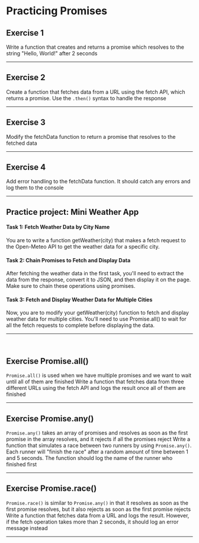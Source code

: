 # Practicing Promises

## Exercise 1

Write a function that creates and returns a promise which resolves to the string "Hello, World!" after 2 seconds

---

## Exercise 2

Create a function that fetches data from a URL using the fetch API, which returns a promise. Use the `.then()` syntax to handle the response

---

## Exercise 3

Modify the fetchData function to return a promise that resolves to the fetched data

---

## Exercise 4

Add error handling to the fetchData function. It should catch any errors and log them to the console

---

## Practice project: Mini Weather App

#### Task 1: Fetch Weather Data by City Name
You are to write a function getWeather(city) that makes a fetch request to the Open-Meteo API to get the weather data for a specific city.

#### Task 2: Chain Promises to Fetch and Display Data
After fetching the weather data in the first task, you'll need to extract the data from the response, convert it to JSON, and then display it on the page. Make sure to chain these operations using promises.

#### Task 3: Fetch and Display Weather Data for Multiple Cities
Now, you are to modify your getWeather(city) function to fetch and display weather data for multiple cities. You'll need to use Promise.all() to wait for all the fetch requests to complete before displaying the data.

------------

<br>

## Exercise Promise.all()

`Promise.all()` is used when we have multiple promises and we want to wait until all of them are finished
Write a function that fetches data from three different URLs using the fetch API and logs the result once all of them are finished

---

## Exercise Promise.any()

`Promise.any()` takes an array of promises and resolves as soon as the first promise in the array resolves, and it rejects if all the promises reject
Write a function that simulates a race between two runners by using `Promise.any()`. Each runner will "finish the race" after a random amount of time between 1 and 5 seconds. The function should log the name of the runner who finished first

---

## Exercise Promise.race()

`Promise.race()` is similar to `Promise.any()` in that it resolves as soon as the first promise resolves, but it also rejects as soon as the first promise rejects
Write a function that fetches data from a URL and logs the result. However, if the fetch operation takes more than 2 seconds, it should log an error message instead

---